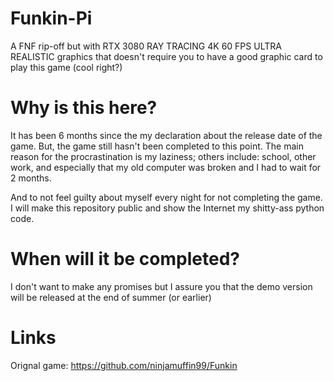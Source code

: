 # Funkin-Pi
A FNF rip-off but with RTX 3080 RAY TRACING 4K 60 FPS ULTRA REALISTIC graphics that doesn't require you to have a good graphic card to play this game (cool right?)

# Why is this here?
It has been 6 months since the my declaration about the release date of the game. But, the game still hasn't been completed to this point. The main reason for the procrastination is my laziness; others include: school, other work, and especially that my old computer was broken and I had to wait for 2 months.

And to not feel guilty about myself every night for not completing the game. I will make this repository public and show the Internet my shitty-ass python code.

# When will it be completed?

I don't want to make any promises but I assure you that the demo version will be released at the end of summer (or earlier)

# Links

Orignal game: https://github.com/ninjamuffin99/Funkin
